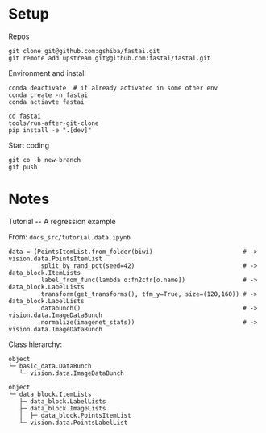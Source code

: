 # Setup

Repos

    git clone git@github.com:gshiba/fastai.git
    git remote add upstream git@github.com:fastai/fastai.git


Environment and install

    conda deactivate  # if already activated in some other env
    conda create -n fastai
    conda actiavte fastai

    cd fastai
    tools/run-after-git-clone
    pip install -e ".[dev]"


Start coding

    git co -b new-branch
    git push


# Notes

Tutorial -- A regression example

From: `docs_src/tutorial.data.ipynb`


    data = (PointsItemList.from_folder(biwi)                         # -> vision.data.PointsItemList
            .split_by_rand_pct(seed=42)                              # -> data_block.ItemLists
            .label_from_func(lambda o:fn2ctr[o.name])                # -> data_block.LabelLists
            .transform(get_transforms(), tfm_y=True, size=(120,160)) # -> data_block.LabelLists
            .databunch()                                             # -> vision.data.ImageDataBunch
            .normalize(imagenet_stats))                              # -> vision.data.ImageDataBunch


Class hierarchy:

    object
    └─ basic_data.DataBunch
       └─ vision.data.ImageDataBunch

    object
    └─ data_block.ItemLists
       ├─ data_block.LabelLists
       ├─ data_block.ImageLists
       │  ├─ data_block.PointsItemList
       └─ vision.data.PointsLabelList
